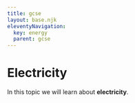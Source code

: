 ```yaml
---
title: gcse
layout: base.njk
eleventyNavigation:
  key: energy
  parent: gcse
---
```


# Electricity

In this topic we will learn about **electricity**.
